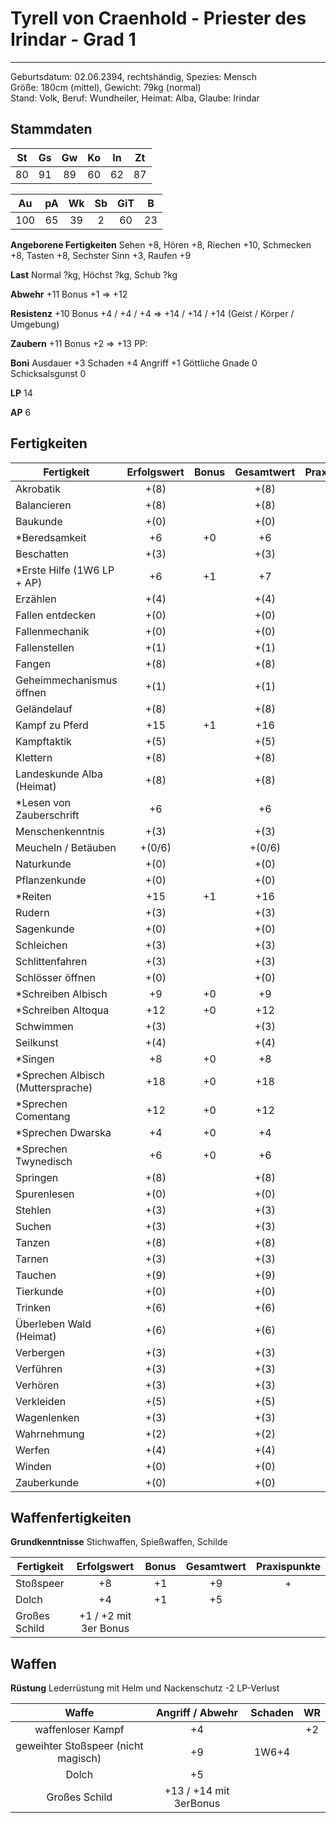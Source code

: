 # Tyrell von Craenhold - Priester des Irindar - Grad 1
---
Geburtsdatum: 02.06.2394, rechtshändig, Spezies: Mensch  
Größe: 180cm (mittel), Gewicht: 79kg (normal)  
Stand: Volk, Beruf: Wundheiler, Heimat: Alba, Glaube: Irindar

## Stammdaten
|  St  |  Gs  |  Gw  |  Ko  |  In  |  Zt  |
| :--: | :--: | :--: | :--: | :--: | :--: |
|  80  |  91  |  89  |  60  |  62  |  87  |

|  Au  |  pA  |  Wk  |  Sb  | GiT  |  B   |
| :--: | :--: | :--: | :--: | :--: | :--: |
| 100  |  65  |  39  |  2   |  60  |  23  |

**Angeborene Fertigkeiten** Sehen +8, Hören +8, Riechen +10, Schmecken +8, Tasten +8, Sechster Sinn +3, Raufen +9

**Last** Normal ?kg, Höchst ?kg, Schub ?kg

**Abwehr** +11 Bonus +1 => +12

**Resistenz** +10 Bonus +4 / +4 / +4 => +14 / +14 / +14 (Geist / Körper / Umgebung)

**Zaubern** +11 Bonus +2 => +13   PP:

**Boni** Ausdauer +3  Schaden +4  Angriff +1   Göttliche Gnade 0   Schicksalsgunst 0

**LP** 14

**AP** 6

## Fertigkeiten
| Fertigkeit                        | Erfolgswert | Bonus | Gesamtwert | Praxispunkte |
| --------------------------------- | :---------: | :---: | :--------: | ------------ |
| Akrobatik                         |    +(8)     |       |    +(8)    |              |
| Balancieren                       |    +(8)     |       |    +(8)    |              |
| Baukunde                          |    +(0)     |       |    +(0)    |              |
| *Beredsamkeit                     |     +6      |  +0   |     +6     |              |
| Beschatten                        |    +(3)     |       |    +(3)    |              |
| *Erste Hilfe (1W6 LP + AP)        |     +6      |  +1   |     +7     |              |
| Erzählen                          |    +(4)     |       |    +(4)    |              |
| Fallen entdecken                  |    +(0)     |       |    +(0)    |              |
| Fallenmechanik                    |    +(0)     |       |    +(0)    |              |
| Fallenstellen                     |    +(1)     |       |    +(1)    |              |
| Fangen                            |    +(8)     |       |    +(8)    |              |
| Geheimmechanismus öffnen          |    +(1)     |       |    +(1)    |              |
| Geländelauf                       |    +(8)     |       |    +(8)    |              |
| Kampf zu Pferd                    |     +15     |  +1   |    +16     |              |
| Kampftaktik                       |    +(5)     |       |    +(5)    |              |
| Klettern                          |    +(8)     |       |    +(8)    |              |
| Landeskunde Alba (Heimat)         |    +(8)     |       |    +(8)    |              |
| *Lesen von Zauberschrift          |     +6      |       |     +6     |              |
| Menschenkenntnis                  |    +(3)     |       |    +(3)    |              |
| Meucheln / Betäuben               |   +(0/6)    |       |   +(0/6)   |              |
| Naturkunde                        |    +(0)     |       |    +(0)    |              |
| Pflanzenkunde                     |    +(0)     |       |    +(0)    |              |
| *Reiten                           |     +15     |  +1   |    +16     |              |
| Rudern                            |    +(3)     |       |    +(3)    |              |
| Sagenkunde                        |    +(0)     |       |    +(0)    |              |
| Schleichen                        |    +(3)     |       |    +(3)    |              |
| Schlittenfahren                   |    +(3)     |       |    +(3)    |              |
| Schlösser öffnen                  |    +(0)     |       |    +(0)    |              |
| *Schreiben Albisch                |     +9      |  +0   |     +9     |              |
| *Schreiben Altoqua                |     +12     |  +0   |    +12     |              |
| Schwimmen                         |    +(3)     |       |    +(3)    |              |
| Seilkunst                         |    +(4)     |       |    +(4)    |              |
| *Singen                           |     +8      |  +0   |     +8     |              |
| *Sprechen Albisch (Muttersprache) |     +18     |  +0   |    +18     |              |
| *Sprechen Comentang               |     +12     |  +0   |    +12     |              |
| *Sprechen Dwarska                 |     +4      |  +0   |     +4     |              |
| *Sprechen Twynedisch              |     +6      |  +0   |     +6     |              |
| Springen                          |    +(8)     |       |    +(8)    |              |
| Spurenlesen                       |    +(0)     |       |    +(0)    |              |
| Stehlen                           |    +(3)     |       |    +(3)    |              |
| Suchen                            |    +(3)     |       |    +(3)    |              |
| Tanzen                            |    +(8)     |       |    +(8)    |              |
| Tarnen                            |    +(3)     |       |    +(3)    |              |
| Tauchen                           |    +(9)     |       |    +(9)    |              |
| Tierkunde                         |    +(0)     |       |    +(0)    |              |
| Trinken                           |    +(6)     |       |    +(6)    |              |
| Überleben Wald (Heimat)           |    +(6)     |       |    +(6)    |              |
| Verbergen                         |    +(3)     |       |    +(3)    |              |
| Verführen                         |    +(3)     |       |    +(3)    |              |
| Verhören                          |    +(3)     |       |    +(3)    |              |
| Verkleiden                        |    +(5)     |       |    +(5)    |              |
| Wagenlenken                       |    +(3)     |       |    +(3)    |              |
| Wahrnehmung                       |    +(2)     |       |    +(2)    |              |
| Werfen                            |    +(4)     |       |    +(4)    |              |
| Winden                            |    +(0)     |       |    +(0)    |              |
| Zauberkunde                       |    +(0)     |       |    +(0)    |              |

## Waffenfertigkeiten

**Grundkenntnisse**  Stichwaffen, Spießwaffen, Schilde

| Fertigkeit    |      Erfolgswert      | Bonus | Gesamtwert | Praxispunkte |
| ------------- | :-------------------: | :---: | :--------: | :----------: |
| Stoßspeer     |          +8           |  +1   |     +9     |      +       |
| Dolch         |          +4           |  +1   |     +5     |              |
| Großes Schild | +1 / +2 mit 3er Bonus |       |            |              |

## Waffen

**Rüstung** Lederrüstung mit Helm und Nackenschutz -2 LP-Verlust

|                Waffe                |    Angriff / Abwehr    | Schaden |  WR  |
| :---------------------------------: | :--------------------: | :-----: | :--: |
|          waffenloser Kampf          |           +4           |         |  +2  |
| geweihter Stoßspeer (nicht magisch) |           +9           |  1W6+4  |      |
|                Dolch                |           +5           |         |      |
|            Großes Schild            | +13 / +14 mit 3erBonus |         |      |
